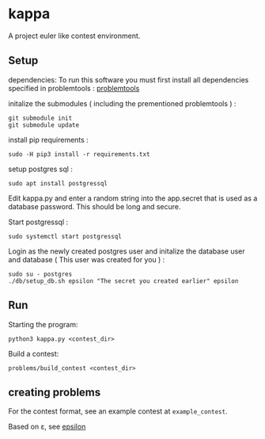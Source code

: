 # kappa

A project euler like contest environment.

## Setup
dependencies:
To run this software you must first install all dependencies specified in problemtools : [problemtools](https://github.com/Kattis/problemtools/tree/121bf4eff7679cebc1104c1e1146f072f8ff449d)

initalize the submodules ( including the prementioned problemtools ) :
```
git submodule init
git submodule update
```
install pip requirements :
```
sudo -H pip3 install -r requirements.txt
```
setup postgres sql :
```
sudo apt install postgressql
```
Edit kappa.py and enter a random string into the app.secret that is used as a database password. This should be long and secure. 
    
Start postgressql :
```
sudo systemctl start postgressql
```
Login as the newly created postgres user and initalize the database user and database ( This user was created for you ) :
```
sudo su - postgres
./db/setup_db.sh epsilon "The secret you created earlier" epsilon
```

## Run
Starting the program:
```
python3 kappa.py <contest_dir>
```

Build a contest:
```
problems/build_contest <contest_dir>
```
## creating problems
For the contest format, see an example contest at `example_contest`.

Based on &epsilon;, see [epsilon](https://github.com/ForritunarkeppniFramhaldsskolanna/epsilon)
